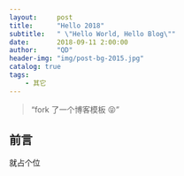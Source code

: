 ```yaml
---
layout:     post
title:      "Hello 2018"
subtitle:   " \"Hello World, Hello Blog\""
date:       2018-09-11 2:00:00
author:     "QD"
header-img: "img/post-bg-2015.jpg"
catalog: true
tags:
    - 其它
---
```


> “fork 了一个博客模板  😝”


## 前言

就占个位


